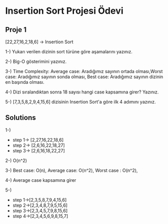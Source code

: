# Insertion Sort Projesi Ödevi
## Proje 1
[22,27,16,2,18,6] -> Insertion Sort

1-) Yukarı verilen dizinin sort türüne göre aşamalarını yazınız.

2-) Big-O gösterimini yazınız.

3-) Time Complexity: Average case: Aradığımız sayının ortada olması,Worst case: Aradığımız sayının sonda olması, Best case: Aradığımız sayının dizinin en başında olması.

4-) Dizi sıralandıktan sonra 18 sayısı hangi case kapsamına girer? Yazınız.


5-) [7,3,5,8,2,9,4,15,6] dizisinin Insertion Sort'a göre ilk 4 adımını yazınız.

## Solutions

1-) 
- step 1-> [2,27,16,22,18,6]
- step 2-> [2,6,16,22,18,27]
- step 3-> [2,6,16,18,22,27]

2-) O(n^2)

3-) Best case: O(n), Average case: O(n^2), Worst case : O(n^2), 

4-) Average case kapsamına girer

5-)
- step 1->[2,3,5,8,7,9,4,15,6]
- step 2->[2,3,4,8,7,9,5,15,6]
- step 3->[2,3,4,5,7,9,8,15,6]
- step 4->[2,3,4,5,6,9,8,15,7]

